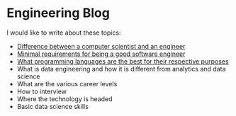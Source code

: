 # Engineering Blog

I would like to write about these topics:

- [Difference between a computer scientist and an engineer](./cs-vs-eng.md)
- [Minimal requirements for being a good software engineer](./minimal-requirements-for-a-good-software-engineer.md)
- [What programming languages are the best for their respective purposes](programming-languages.md)
- What is data engineering and how it is different from analytics and data science
- What are the various career levels
- How to interview
- Where the technology is headed
- Basic data science skills

